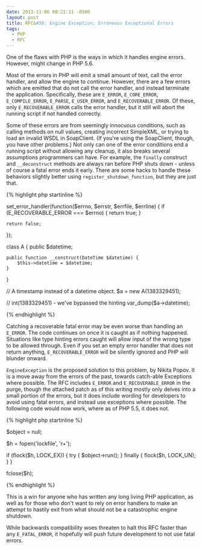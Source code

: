 ```yaml
---
date: 2013-11-06 00:21:11 -0500
layout: post
title: RFC&#58; Engine Exception; Erroneous Exceptional Errors
tags:
  - PHP
  - RFC
---
```


One of the flaws with PHP is the ways in which it handles engine errors.  However, might change in PHP 5.6.

Most of the errors in PHP will emit a small amount of text, call the error handler, and allow the engine to continue.
However, there are a few errors which are emitted that do not call the error handler, and instead terminate the application.
Specifically, these are `E_ERROR`, `E_CORE_ERROR`, `E_COMPILE_ERROR`, `E_PARSE`, `E_USER_ERROR`, and `E_RECOVERABLE_ERROR`.  Of these,
only `E_RECOVERABLE_ERROR` calls the error handler, but it still will abort the running script if not handled correctly.

Some of these errors are from seemingly innocuous conditions, such as calling methods on null values, creating incorrect SimpleXML, or
trying to load an invalid WSDL in SoapClient.  (If you're using the SoapClient, though, you have other problems.)  Not only can one
of the error conditions end a running script without allowing any cleanup, it also breaks several assumptions programmers can have.
For example, the `finally` construct and `__deconstruct` methods are always ran before PHP shuts down - unless of course a fatal error ends
it early.  There are some hacks to handle these behaviors slightly better using `register_shutdown_function`, but they are just that.

{% highlight php startinline %}

set_error_handler(function($errno, $errstr, $errfile, $errline) {
	if (E_RECOVERABLE_ERROR === $errno) {
		return true;
	}

	return false;
});

class A {
	public $datetime;

	public function __construct(DateTime $datetime) {
		$this->datetime = $datetime;
	}
}

// A timestamp instead of a datetime object.
$a = new A(1383329451);

// int(1383329451) - we've bypassed the hinting
var_dump($a->datetime);

{% endhighlight %}

Catching a recoverable fatal error may be even worse than handling an `E_ERROR`.  The code continues on once it is caught as if nothing happened.
Situations like type hinting errors caught will allow input of the wrong type to be allowed through.  Even if you set an empty error handler that
does not return anything, `E_RECOVERABLE_ERROR` will be silently ignored and PHP will blunder onward.

`EngineException` is the proposed solution to this problem, by Nikita Popov.  It is a move away from the errors of the past, towards catch-able
Exceptions where possible.  The RFC includes `E_ERROR` and `E_RECOVERABLE_ERROR` in the purge, though the attached patch as of this writing
mostly only delves into a small portion of the errors, but it does include wording for developers to avoid using fatal errors, and instead
use exceptions where possible.  The following code would now work, where as of PHP 5.5, it does not.  


{% highlight php startinline %}

$object = null;

$h = fopen('lockfile', 'r+');

if (flock($h, LOCK_EX)) {
	try {
		$object->run();
	} finally {
		flock($h, LOCK_UN);
	}
}

fclose($h);

{% endhighlight %}

This is a win for anyone who has written any long living PHP application, as well as for those who don't want to rely on error handlers to
make an attempt to hastily exit from what should not be a catastrophic engine shutdown.

While backwards compatibility woes threaten to halt this RFC faster than any `E_FATAL_ERROR`, it hopefully will push future development to not use fatal errors.
